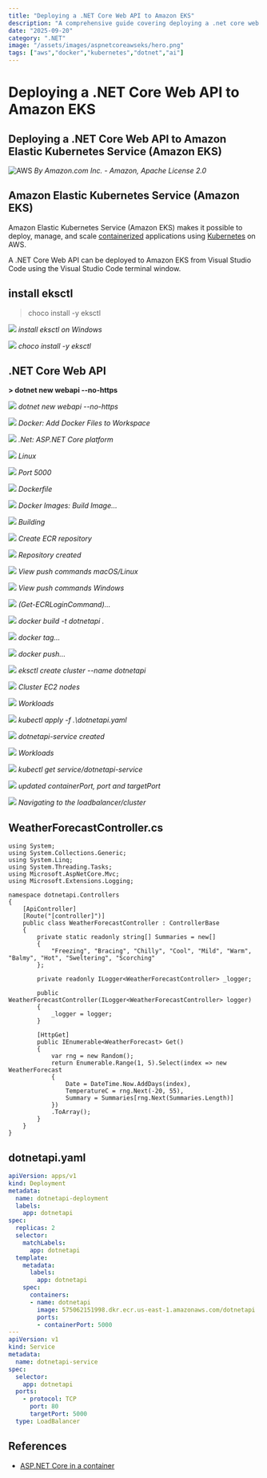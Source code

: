 ```yaml
---
title: "Deploying a .NET Core Web API to Amazon EKS"
description: "A comprehensive guide covering deploying a .net core web api to amazon eks"
date: "2025-09-20"
category: ".NET"
image: "/assets/images/aspnetcoreawseks/hero.png"
tags: ["aws","docker","kubernetes","dotnet","ai"]
---
```


# Deploying a .NET Core Web API to Amazon EKS

## Deploying a .NET Core Web API to Amazon Elastic Kubernetes Service (Amazon EKS)

![AWS](/assets/images/aspnetcoreawseks/amazon-web-services-logo.svg)
*By Amazon.com Inc. - Amazon, Apache License 2.0*


## Amazon Elastic Kubernetes Service (Amazon EKS)

Amazon Elastic Kubernetes Service (Amazon EKS) makes it possible to deploy, manage, and scale [containerized](docker.html) applications using [Kubernetes](kubernetes.html) on AWS. 

A .NET Core Web API can be deployed to Amazon EKS from Visual Studio Code using the Visual Studio Code terminal window.


## install eksctl

> choco install -y eksctl

![](/assets/images/aspnetcoreawseks/the-eksctl-command-line-utility-amazon-eks-google-chrome-8-16-2021-8-20-21-pm-1836x975.png)
*install eksctl on Windows*

![](/assets/images/aspnetcoreawseks/select-administrator-windows-powershell-8-16-2021-8-24-46-pm-1200x440.png)
*choco install -y eksctl*


## .NET Core Web API

**> dotnet new webapi --no-https**

![](/assets/images/aspnetcoreawseks/dotnetapi-visual-studio-code-8-16-2021-8-28-32-pm-1536x720.png)
*dotnet new webapi --no-https*

![](/assets/images/aspnetcoreawseks/dotnetapi-visual-studio-code-8-16-2021-8-29-44-pm-1536x720.png)
*Docker: Add Docker Files to Workspace*

![](/assets/images/aspnetcoreawseks/dotnetapi-visual-studio-code-8-16-2021-8-29-55-pm-1536x720.png)
*.Net: ASP.NET Core platform*

![](/assets/images/aspnetcoreawseks/dotnetapi-visual-studio-code-8-16-2021-8-30-04-pm-1536x720.png)
*Linux*

![](/assets/images/aspnetcoreawseks/dotnetapi-visual-studio-code-8-16-2021-8-30-15-pm-1536x720.png)
*Port 5000*

![](/assets/images/aspnetcoreawseks/dotnetapi-visual-studio-code-8-16-2021-8-31-14-pm-1536x720.png)
*Dockerfile*

![](/assets/images/aspnetcoreawseks/dotnetapi-visual-studio-code-8-16-2021-8-31-34-pm-1536x720.png)
*Docker Images: Build Image...*

![](/assets/images/aspnetcoreawseks/dotnetapi-visual-studio-code-8-16-2021-8-32-32-pm-1536x720.png)
*Building*

![](/assets/images/aspnetcoreawseks/amazon-ecr-google-chrome-8-16-2021-8-34-25-pm-1836x975.png)
*Create ECR repository*

![](/assets/images/aspnetcoreawseks/amazon-ecr-google-chrome-8-16-2021-8-34-51-pm-1836x975.png)
*Repository created*

![](/assets/images/aspnetcoreawseks/amazon-ecr-google-chrome-8-16-2021-8-35-04-pm-1836x975.png)
*View push commands macOS/Linux*

![](/assets/images/aspnetcoreawseks/amazon-ecr-google-chrome-8-16-2021-8-37-22-pm-1836x975.png)
*View push commands Windows*

![](/assets/images/aspnetcoreawseks/administrator-windows-powershell-8-16-2021-9-12-34-pm-1200x440.png)
*(Get-ECRLoginCommand)...*

![](/assets/images/aspnetcoreawseks/dockerfile-dotnetapi-visual-studio-code-8-16-2021-9-15-23-pm-1536x720.png)
*docker build -t dotnetapi .*

![](/assets/images/aspnetcoreawseks/dockerfile-dotnetapi-visual-studio-code-8-16-2021-9-16-17-pm-1536x720.png)
*docker tag...*

![](/assets/images/aspnetcoreawseks/dockerfile-dotnetapi-visual-studio-code-8-16-2021-9-16-42-pm-1536x720.png)
*docker push...*

![](/assets/images/aspnetcoreawseks/administrator-windows-powershell-8-16-2021-9-19-09-pm-1200x440.png)
*eksctl create cluster --name dotnetapi*

![](/assets/images/aspnetcoreawseks/amazon-eks-google-chrome-8-16-2021-9-38-55-pm-1644x1069.png)
*Cluster EC2 nodes*

![](/assets/images/aspnetcoreawseks/amazon-eks-google-chrome-8-16-2021-9-39-05-pm-1644x1069.png)
*Workloads*

![](/assets/images/aspnetcoreawseks/dotnetapi.yaml-dotnetapi-visual-studio-code-8-16-2021-9-39-22-pm-1536x720.png)
*kubectl apply -f .\dotnetapi.yaml*

![](/assets/images/aspnetcoreawseks/dotnetapi.yaml-dotnetapi-visual-studio-code-8-16-2021-9-39-31-pm-1536x720.png)
*dotnetapi-service created*

![](/assets/images/aspnetcoreawseks/amazon-eks-google-chrome-8-16-2021-9-39-52-pm-1644x1069.png)
*Workloads*

![](/assets/images/aspnetcoreawseks/dotnetapi.yaml-dotnetapi-visual-studio-code-8-16-2021-9-42-16-pm-1536x720.png)
*kubectl get service/dotnetapi-service*

![](/assets/images/aspnetcoreawseks/dotnetapi.yaml-dotnetapi-visual-studio-code-8-16-2021-9-49-39-pm-1536x720.png)
*updated containerPort, port and targetPort*

![](/assets/images/aspnetcoreawseks/a7eddbf5e5f594b32b4f127603f1de51-188864526.us-east-1.elb.amazonaws.com-weatherforecast-google-chrome-8-16-2021-9-50-04-pm-1407x381.png)
*Navigating to the loadbalancer/cluster*


## WeatherForecastController.cs

```text
using System;
using System.Collections.Generic;
using System.Linq;
using System.Threading.Tasks;
using Microsoft.AspNetCore.Mvc;
using Microsoft.Extensions.Logging;

namespace dotnetapi.Controllers
{
    [ApiController]
    [Route("[controller]")]
    public class WeatherForecastController : ControllerBase
    {
        private static readonly string[] Summaries = new[]
        {
            "Freezing", "Bracing", "Chilly", "Cool", "Mild", "Warm", "Balmy", "Hot", "Sweltering", "Scorching"
        };

        private readonly ILogger<WeatherForecastController> _logger;

        public WeatherForecastController(ILogger<WeatherForecastController> logger)
        {
            _logger = logger;
        }

        [HttpGet]
        public IEnumerable<WeatherForecast> Get()
        {
            var rng = new Random();
            return Enumerable.Range(1, 5).Select(index => new WeatherForecast
            {
                Date = DateTime.Now.AddDays(index),
                TemperatureC = rng.Next(-20, 55),
                Summary = Summaries[rng.Next(Summaries.Length)]
            })
            .ToArray();
        }
    }
}
```

## dotnetapi.yaml

```yaml
apiVersion: apps/v1
kind: Deployment
metadata:
  name: dotnetapi-deployment
  labels:
    app: dotnetapi
spec:
  replicas: 2
  selector:
    matchLabels:
      app: dotnetapi
  template:
    metadata:
      labels:
        app: dotnetapi
    spec:
      containers:
      - name: dotnetapi
        image: 575062151998.dkr.ecr.us-east-1.amazonaws.com/dotnetapi
        ports:
        - containerPort: 5000
---
apiVersion: v1
kind: Service
metadata:
  name: dotnetapi-service
spec:
  selector:
    app: dotnetapi
  ports:
    - protocol: TCP
      port: 80
      targetPort: 5000
  type: LoadBalancer
```
## References

- [ASP.NET Core in a container](https://code.visualstudio.com/docs/containers/quickstart-aspnet-core)


